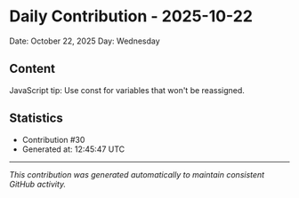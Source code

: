 # Daily Contribution - 2025-10-22

Date: October 22, 2025
Day: Wednesday

## Content

JavaScript tip: Use const for variables that won't be reassigned.

## Statistics

- Contribution #30
- Generated at: 12:45:47 UTC

---
*This contribution was generated automatically to maintain consistent GitHub activity.*

